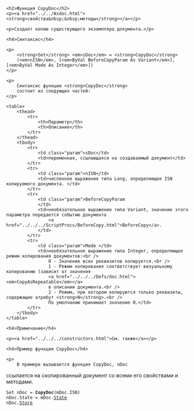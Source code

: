 ﻿<html>
<head>
    <title>CopyDoc</title>
    <link rel="stylesheet" href="../../../../common.css" />
</head>
<body>

    <h2>Функция CopyDoc</h2>
    <p><a href="../../Asdoc.html"><strong>свойства&nbsp;&nbsp;методы</strong></a></p>

    <p>Создает копию существующего экземпляра документа.</p>

    <h4>Синтаксис</h4>

    <p>
        <strong>Set</strong> <em>sDoc</em> = <strong>CopyDoc</strong>
        (<em>nISN</em>, [<em>ByVal BeforeCopyParam As Variant</em>], [<em>ByVal Mode As Integer</em>])
    </p>

    <p>
        Синтаксис функции <strong>CopyDoc</strong>
        состоит из следующих частей:
    </p>

    <table>
        <thead>
            <tr>
                <th>Параметр</th>
                <th>Описание</th>
            </tr>
        </thead>
        <tbody>
            <tr>
                <td class="param">sDoc</td>
                <td>переменная, ссылающаяся на создаваемый документ</td>
            </tr>
            <tr>
                <td class="param">nISN</td>
                <td>численное выражение типа Long, определяющее ISN копируемого документа. </td>
            </tr>
            <tr>
                <td class="param">BeforeCopyParam
                </td>
                <td>необязательное выражение типа Variant, значение этого параметра передается событию документа
	                <a href="../../../ScriptProcs/BeforeCopy.html">BeforeCopy</a>.
                </td>
            </tr>
            <tr>
                <td class="param">Mode </td>
                <td>необязательное выражение типа Integer, определяющее режим копирования документов:<br />
                    0 - Значение всех реквизитов копируется.<br />
                    1 - Режим копирования соответствует визуальному копированию (зависит от значения
	                <a href="../../../Defs/doc.html"><em>CopyAsRepeatable</em></a>
                    в описании документа.<br />
                    2 - Режим, при котором копируются только реквизиты, содержащие атрибут <strong>N</strong>.<br />
                    По умолчанию принимает значение 0.</td>
            </tr>
        </tbody>
    </table>

    <h4>Примечание</h4>

    <p><a href="../../../constructors.html">См. также</a></p>

    <h4>Пример функции CopyDoc</h4>

    <p>
        В примере вызывается функция CopyDoc, nDoc 
ссылается на скопированный документ со всеми его свойствами и методами.
    </p>
    <pre><code>Set nDoc = <strong>CopyDoc</strong>(mDoc.ISN)
nDoc.State = mDoc.<a href="../../ASDOC/State.html">State</a>
nDoc.<a href="../../ASDOC/Store.html">Store</a></code></pre>
</body>
</html>
